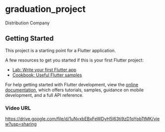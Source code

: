 # graduation_project

Distribution Company

## Getting Started

This project is a starting point for a Flutter application.

A few resources to get you started if this is your first Flutter project:

- [Lab: Write your first Flutter app](https://docs.flutter.dev/get-started/codelab)
- [Cookbook: Useful Flutter samples](https://docs.flutter.dev/cookbook)

For help getting started with Flutter development, view the
[online documentation](https://docs.flutter.dev/), which offers tutorials,
samples, guidance on mobile development, and a full API reference.

### Video URL
https://drive.google.com/file/d/1uNvxbEBxFeWDyH5l63ti9zD1pYpbTtMK/view?usp=sharing
